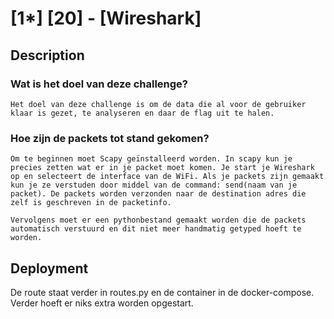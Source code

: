 # [1*] [20] - [Wireshark]

## Description
### Wat is het doel van deze challenge?
    Het doel van deze challenge is om de data die al voor de gebruiker klaar is gezet, te analyseren en daar de flag uit te halen.

### Hoe zijn de packets tot stand gekomen?
    Om te beginnen moet Scapy geïnstalleerd worden. In scapy kun je precies zetten wat er in je packet moet komen. Je start je Wireshark op en selecteert de interface van de WiFi. Als je packets zijn gemaakt kun je ze verstuden door middel van de command: send(naam van je packet). De packets worden verzonden naar de destination adres die zelf is geschreven in de packetinfo. 

    Vervolgens moet er een pythonbestand gemaakt worden die de packets automatisch verstuurd en dit niet meer handmatig getyped hoeft te worden.

## Deployment
De route staat verder in routes.py en de container in de docker-compose. Verder hoeft er niks extra worden opgestart.